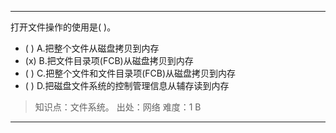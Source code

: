 ---
打开文件操作的使用是( )。
- ( ) A.把整个文件从磁盘拷贝到内存 
- (x) B.把文件目录项(FCB)从磁盘拷贝到内存 
- ( ) C.把整个文件和文件目录项(FCB)从磁盘拷贝到内存
- ( ) D.把磁盘文件系统的控制管理信息从辅存读到内存

> 知识点：文件系统。
> 出处：网络
> 难度：1
> B

---